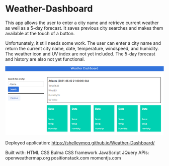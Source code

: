 # Weather-Dashboard

This app allows the user to enter a city name and retrieve current weather as well as a 5-day forecast. It saves previous city searches and makes them available at the touch of a button.

Unfortunately, it still needs some work. The user can enter a city name and return the current city name, date, temperature, windspeed, and humidity. The weather icon and UV index are not yet included. The 5-day forecast and history are also not yet functional.


![screenshot of app](weather.png)


Deployed application:
https://shelleymcq.github.io/Weather-Dashboard/



Built with:
    HTML
    CSS
    Bulma CSS framework
    JavaScript
    JQuery
    APIs:
    openweathermap.org
    positionstack.com
    momentjs.com
